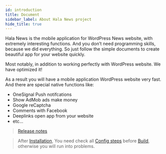 ```yaml
---
id: introduction
title: Document
sidebar_label: About Hala News project
hide_title: true
---
```


Hala News is the mobile application for WordPress News website, with extremely interesting functions. And you don’t need programming skills, because we did everything. So just follow the simple documents to create beautiful app for your website quickly.

Most notably, in addition to working perfectly with WordPress website. We have optimized it!

As a result you will have a mobile application WordPress website very fast. And there are special native functions like:
* OneSignal Push notifcations
* Show AdMob ads make money
* Google reCaptcha
* Comments with Facebook
* Deeplinks open app from your website
* etc...

> [Release notes](help-release-notes.md)

> After [Installation](getting-started-installation.md), You need check all [Config steps](getting-started-config.md) before [Build](build.md), otherwise you will run into problems.